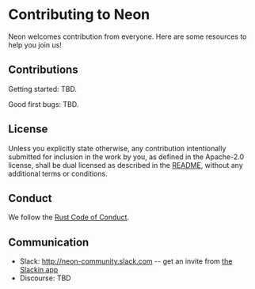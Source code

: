 # Contributing to Neon

Neon welcomes contribution from everyone. Here are some resources to help you join us!

## Contributions

Getting started: TBD.

Good first bugs: TBD.

## License

Unless you explicitly state otherwise, any contribution intentionally submitted for inclusion in the work by you, as defined in the Apache-2.0 license, shall be dual licensed as described in the [README](README.md), without any additional terms or conditions.

## Conduct

We follow the [Rust Code of Conduct](http://www.rust-lang.org/conduct.html).

## Communication

* Slack: http://neon-community.slack.com -- get an invite from [the Slackin app](http://neon-community-slackin.herokuapp.com)
* Discourse: TBD
